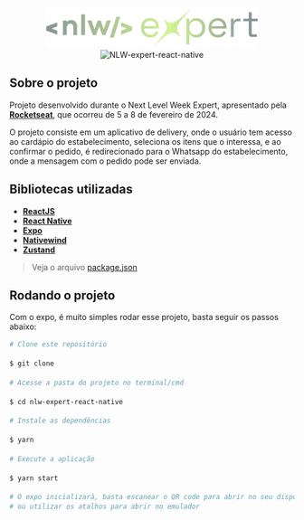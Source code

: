 <div align="center">
<img src=".\src\assets\logo.png" alt="logo"/><br />
</div>

<div align="center">
<img src=".github\project-image.png" alt="NLW-expert-react-native"/><br />
</div>

## Sobre o projeto

Projeto desenvolvido durante o Next Level Week Expert, apresentado pela **[Rocketseat](https://www.rocketseat.com.br/)**, que ocorreu de 5 a 8 de fevereiro de 2024.

O projeto consiste em um aplicativo de delivery, onde o usuário tem acesso ao cardápio do estabelecimento, seleciona os itens que o interessa, e ao confirmar o pedido, é redirecionado para o Whatsapp do estabelecimento, onde a mensagem com o pedido pode ser enviada.

## Bibliotecas utilizadas

- **[ReactJS](https://reactjs.org/)**
- **[React Native](https://reactnative.dev/)**
- **[Expo](https://expo.dev/)**
- **[Nativewind](https://www.nativewind.dev/)**
- **[Zustand](https://zustand-demo.pmnd.rs/)**

> Veja o arquivo [package.json](https://github.com/CaduZulian/nlw-expert-react-native/blob/main/package.json)

## Rodando o projeto

Com o expo, é muito simples rodar esse projeto, basta seguir os passos abaixo:

```bash
# Clone este repositório

$ git clone 

# Acesse a pasta do projeto no terminal/cmd

$ cd nlw-expert-react-native

# Instale as dependências

$ yarn

# Execute a aplicação

$ yarn start

# O expo inicializará, basta escanear o QR code para abrir no seu dispositivo móvel
# ou utilizar os atalhos para abrir no emulador

```
